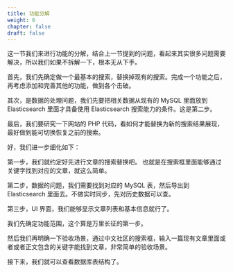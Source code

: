 ```yaml
---
title: 功能分解
weight: 6
chapter: false
draft: false
---
```


这一节我们来进行功能的分解，结合上一节提到的问题，看起来其实很多问题需要解决，所以我们如果不拆解一下，根本无从下手。

首先，我们先确定做一个最基本的搜索，替换掉现有的搜索。完成一个功能之后，再考虑添加和完善其他的功能，做到各个击破。

其次，是数据的处理问题，我们先要把相关数据从现有的 MySQL 里面放到 Elasticsearch 里面才具备使用 Elasticsearch 搜索能力的条件。这是第二步。

最后，我们要研究一下网站的 PHP 代码，看如何才能替换为新的搜索结果展现，最好做到能可切换恢复之前的搜索。

好，我们进一步细化如下：

第一步，我们就约定好先进行文章的搜索替换吧。
也就是在搜索框里面能够通过关键字找到对应的文章，就这么简单。

第二步，数据的问题，我们需要找到对应的 MySQL 表，然后导出到 Elasticsearch 里面去。不做实时同步，先对历史数据可以查。

第三步，UI 界面，我们能够显示文章列表和基本信息就行了。

我们先确定功能范围，这个算是万里长征的第一步。

然后我们再明确一下验收场景，通过中文社区的搜索框，输入一篇现有文章里面或者或者正文包含的关键字能找到文章，非常简单的验收场景。

接下来，我们就可以查看数据库表结构了。
